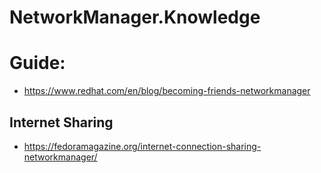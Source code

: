 # NetworkManager.Knowledge
# Guide:
- https://www.redhat.com/en/blog/becoming-friends-networkmanager

## Internet Sharing
- https://fedoramagazine.org/internet-connection-sharing-networkmanager/
